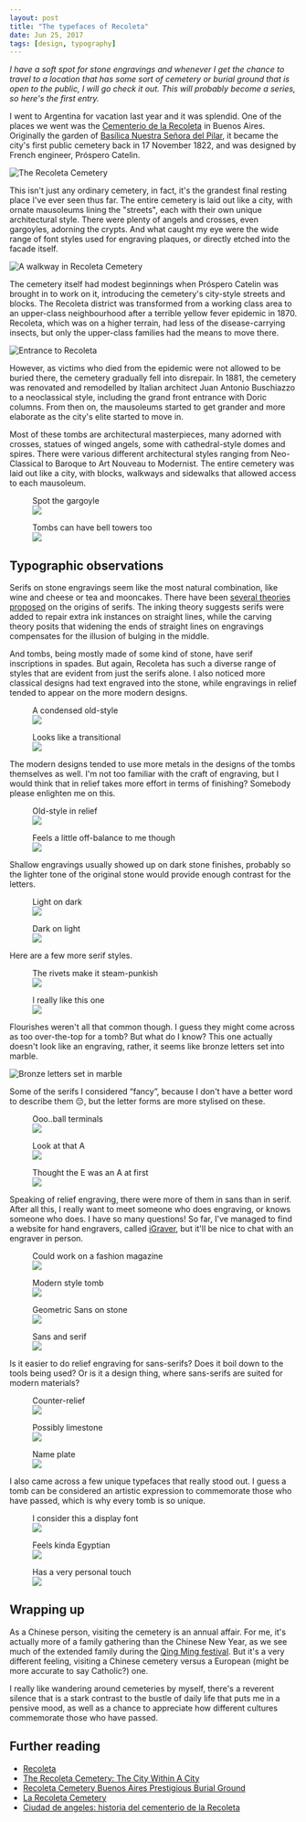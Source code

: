 ```yaml
---
layout: post
title: "The typefaces of Recoleta"
date: Jun 25, 2017
tags: [design, typography]
---
```

*I have a soft spot for stone engravings and whenever I get the chance to travel to a location that has some sort of cemetery or burial ground that is open to the public, I will go check it out. This will probably become a series, so here's the first entry.*

I went to Argentina for vacation last year and it was splendid. One of the places we went was the [Cementerio de la Recoleta](https://turismo.buenosaires.gob.ar/en/otros-establecimientos/recoleta-cemetery) in Buenos Aires. Originally the garden of [Basílica Nuestra Señora del Pilar](http://www.basilicadelpilar.org.ar/), it became the city's first public cemetery back in 17 November 1822, and was designed by French engineer, Próspero Catelin.

<img srcset="{{ site.url }}/assets/images/posts/argentina/recoleta-480.jpg 480w, {{ site.url }}/assets/images/posts/argentina/recoleta-640.jpg 640w, {{ site.url }}/assets/images/posts/argentina/recoleta-960.jpg 960w, {{ site.url }}/assets/images/posts/argentina/recoleta-1280.jpg 1280w" sizes="(max-width: 400px) 100vw, (max-width: 960px) 75vw, 640px" src="{{ site.url }}/assets/images/posts/argentina/recoleta-640.jpg" alt="The Recoleta Cemetery" />

This isn't just any ordinary cemetery, in fact, it's the grandest final resting place I've ever seen thus far. The entire cemetery is laid out like a city, with ornate mausoleums lining the "streets", each with their own unique architectural style. There were plenty of angels and crosses, even gargoyles, adorning the crypts. And what caught my eye were the wide range of font styles used for engraving plaques, or directly etched into the facade itself.

<img srcset="{{ site.url }}/assets/images/posts/argentina/tombs-480.jpg 480w, {{ site.url }}/assets/images/posts/argentina/tombs-640.jpg 640w, {{ site.url }}/assets/images/posts/argentina/tombs-960.jpg 960w, {{ site.url }}/assets/images/posts/argentina/tombs-1280.jpg 1280w" sizes="(max-width: 400px) 100vw, (max-width: 960px) 75vw, 640px" src="{{ site.url }}/assets/images/posts/argentina/tombs-640.jpg" alt="A walkway in Recoleta Cemetery" />

The cemetery itself had modest beginnings when Próspero Catelin was brought in to work on it, introducing the cemetery's city-style streets and blocks. The Recoleta district was transformed from a working class area to an upper-class neighbourhood after a terrible yellow fever epidemic in 1870. Recoleta, which was on a higher terrain, had less of the disease-carrying insects, but only the upper-class families had the means to move there.

<img srcset="{{ site.url }}/assets/images/posts/argentina/entrance-480.jpg 480w, {{ site.url }}/assets/images/posts/argentina/entrance-640.jpg 640w, {{ site.url }}/assets/images/posts/argentina/entrance-960.jpg 960w, {{ site.url }}/assets/images/posts/argentina/entrance-1280.jpg 1280w" sizes="(max-width: 400px) 100vw, (max-width: 960px) 75vw, 640px" src="{{ site.url }}/assets/images/posts/argentina/entrance-640.jpg" alt="Entrance to Recoleta" />

However, as victims who died from the epidemic were not allowed to be buried there, the cemetery gradually fell into disrepair. In 1881, the cemetery was renovated and remodelled by Italian architect Juan Antonio Buschiazzo to a neoclassical style, including the grand front entrance with Doric columns. From then on, the mausoleums started to get grander and more elaborate as the city's elite started to move in.

Most of these tombs are architectural masterpieces, many adorned with crosses, statues of winged angels, some with cathedral-style domes and spires. There were various different architectural styles ranging from Neo-Classical to Baroque to Art Nouveau to Modernist. The entire cemetery was laid out like a city, with blocks, walkways and sidewalks that allowed access to each mausoleum.

<div class="figure-wrapper">
    <figure class="multiple">
        <figcaption>Spot the gargoyle</figcaption>
        <img src="{{ site.url }}/assets/images/posts/argentina/tomb1.jpg" srcset="{{ site.url }}/assets/images/posts/argentina/tomb1@2x.jpg 2x" />
    </figure>
    <figure class="multiple">
        <figcaption>Tombs can have bell towers too</figcaption>
        <img src="{{ site.url }}/assets/images/posts/argentina/tomb2.jpg" srcset="{{ site.url }}/assets/images/posts/argentina/tomb2@2x.jpg 2x" />
    </figure>
</div>

## Typographic observations

Serifs on stone engravings seem like the most natural combination, like wine and cheese or tea and mooncakes. There have been [several theories proposed](https://books.google.com.sg/books?id=oHNtDQAAQBAJ&pg=PA24&lpg=PA24&dq=origin+of+serifs&source=bl&ots=kDt23rt6Ds&sig=GLNSxFg6qX8wvnfH3I7y4am_44Y&hl=en&sa=X&ved=0ahUKEwi176_D6NLUAhXEso8KHSIMAJw4ChDoAQg8MAc#v=onepage&q=origin%20of%20serifs&f=false) on the origins of serifs. The inking theory suggests serifs were added to repair extra ink instances on straight lines, while the carving theory posits that widening the ends of straight lines on engravings compensates for the illusion of bulging in the middle.

And tombs, being mostly made of some kind of stone, have serif inscriptions in spades. But again, Recoleta has such a diverse range of styles that are evident from just the serifs alone. I also noticed more classical designs had text engraved into the stone, while engravings in relief tended to appear on the more modern designs.

<div class="figure-wrapper">
    <figure class="multiple">
        <figcaption>A condensed old-style</figcaption>
        <img src="{{ site.url }}/assets/images/posts/argentina/old-school.jpg" srcset="{{ site.url }}/assets/images/posts/argentina/old-school@2x.jpg 2x" />
    </figure>
    <figure class="multiple">
        <figcaption>Looks like a transitional</figcaption>
        <img src="{{ site.url }}/assets/images/posts/argentina/old-school2.jpg" srcset="{{ site.url }}/assets/images/posts/argentina/old-school2@2x.jpg 2x" />
    </figure>
</div>

The modern designs tended to use more metals in the designs of the tombs themselves as well. I'm not too familiar with the craft of engraving, but I would think that in relief takes more effort in terms of finishing? Somebody please enlighten me on this.

<div class="figure-wrapper">
    <figure class="multiple">
        <figcaption>Old-style in relief</figcaption>
        <img src="{{ site.url }}/assets/images/posts/argentina/modern2.jpg" srcset="{{ site.url }}/assets/images/posts/argentina/modern2@2x.jpg 2x" />
    </figure>
    <figure class="multiple">
        <figcaption>Feels a little off-balance to me though</figcaption>
        <img src="{{ site.url }}/assets/images/posts/argentina/modern.jpg" srcset="{{ site.url }}/assets/images/posts/argentina/modern@2x.jpg 2x" />
    </figure>
</div>

Shallow engravings usually showed up on dark stone finishes, probably so the lighter tone of the original stone would provide enough contrast for the letters.

<div class="figure-wrapper">
    <figure class="multiple">
        <figcaption>Light on dark</figcaption>
        <img src="{{ site.url }}/assets/images/posts/argentina/shallow2.jpg" srcset="{{ site.url }}/assets/images/posts/argentina/shallow2@2x.jpg 2x" />
    </figure>
    <figure class="multiple">
        <figcaption>Dark on light</figcaption>
        <img src="{{ site.url }}/assets/images/posts/argentina/shallow.jpg" srcset="{{ site.url }}/assets/images/posts/argentina/shallow@2x.jpg 2x" />
    </figure>
</div>

Here are a few more serif styles.

<div class="figure-wrapper">
    <figure class="multiple">
        <figcaption>The rivets make it steam-punkish</figcaption>
        <img src="{{ site.url }}/assets/images/posts/argentina/random.jpg" />
    </figure>
    <figure class="multiple">
        <figcaption>I really like this one</figcaption>
        <img src="{{ site.url }}/assets/images/posts/argentina/random2.jpg" srcset="{{ site.url }}/assets/images/posts/argentina/random2@2x.jpg 2x" />
    </figure>
</div>

Flourishes weren't all that common though. I guess they might come across as too over-the-top for a tomb? But what do I know? This one actually doesn't look like an engraving, rather, it seems like bronze letters set into marble.

<img src="{{ site.url }}/assets/images/posts/argentina/flourish.jpg" alt="Bronze letters set in marble" />

Some of the serifs I considered “fancy”, because I don't have a better word to describe them <span class="emoji" role="img" tabindex="0" aria-label="pensive face">&#x1F614;</span>, but the letter forms are more stylised on these.

<div class="figure-wrapper">
    <figure class="multiple">
        <figcaption>Ooo..ball terminals</figcaption>
        <img src="{{ site.url }}/assets/images/posts/argentina/fancy2.jpg" srcset="{{ site.url }}/assets/images/posts/argentina/fancy2@2x.jpg 2x" />
    </figure>
    <figure class="multiple">
        <figcaption>Look at that A</figcaption>
        <img src="{{ site.url }}/assets/images/posts/argentina/fancy3.jpg" srcset="{{ site.url }}/assets/images/posts/argentina/fancy3@2x.jpg 2x" />
    </figure>
</div>

<figure>
    <figcaption>Thought the E was an A at first</figcaption>
    <img src="{{ site.url }}/assets/images/posts/argentina/fancy.jpg" />
</figure>

Speaking of relief engraving, there were more of them in sans than in serif. After all this, I really want to meet someone who does engraving, or knows someone who does. I have so many questions! So far, I've managed to find a website for hand engravers, called [iGraver](http://www.igraver.com/), but it'll be nice to chat with an engraver in person.

<div class="figure-wrapper">
    <figure class="multiple">
        <figcaption>Could work on a fashion magazine</figcaption>
        <img src="{{ site.url }}/assets/images/posts/argentina/classy.jpg" srcset="{{ site.url }}/assets/images/posts/argentina/classy@2x.jpg 2x" />
    </figure>
    <figure class="multiple">
        <figcaption>Modern style tomb</figcaption>
        <img src="{{ site.url }}/assets/images/posts/argentina/classy2.jpg" srcset="{{ site.url }}/assets/images/posts/argentina/classy2@2x.jpg 2x" />
    </figure>
</div>

<div class="figure-wrapper">
    <figure class="multiple">
        <figcaption>Geometric Sans on stone</figcaption>
        <img src="{{ site.url }}/assets/images/posts/argentina/framed.jpg" srcset="{{ site.url }}/assets/images/posts/argentina/framed@2x.jpg 2x" />
    </figure>
    <figure class="multiple">
        <figcaption>Sans and serif</figcaption>
        <img src="{{ site.url }}/assets/images/posts/argentina/framed2.jpg" srcset="{{ site.url }}/assets/images/posts/argentina/framed2@2x.jpg 2x" />
    </figure>
</div>

Is it easier to do relief engraving for sans-serifs? Does it boil down to the tools being used? Or is it a design thing, where sans-serifs are suited for modern materials?

<div class="figure-wrapper">
    <figure class="multiple">
        <figcaption>Counter-relief</figcaption>
        <img src="{{ site.url }}/assets/images/posts/argentina/insetsans.jpg" srcset="{{ site.url }}/assets/images/posts/argentina/insetsans@2x.jpg 2x" />
    </figure>
    <figure class="multiple">
        <figcaption>Possibly limestone</figcaption>
        <img src="{{ site.url }}/assets/images/posts/argentina/stone.jpg" srcset="{{ site.url }}/assets/images/posts/argentina/stone@2x.jpg 2x" />
    </figure>
    <figure class="multiple">
        <figcaption>Name plate</figcaption>
        <img src="{{ site.url }}/assets/images/posts/argentina/plated.jpg" srcset="{{ site.url }}/assets/images/posts/argentina/plated@2x.jpg 2x" />
    </figure>
</div>

I also came across a few unique typefaces that really stood out. I guess a tomb can be considered an artistic expression to commemorate those who have passed, which is why every tomb is so unique.

<div class="figure-wrapper">
    <figure class="multiple">
        <figcaption>I consider this a display font</figcaption>
        <img src="{{ site.url }}/assets/images/posts/argentina/egyptian.jpg" srcset="{{ site.url }}/assets/images/posts/argentina/egyptian@2x.jpg 2x" />
    </figure>
    <figure class="multiple">
        <figcaption>Feels kinda Egyptian</figcaption>
        <img src="{{ site.url }}/assets/images/posts/argentina/egyptian2.jpg" srcset="{{ site.url }}/assets/images/posts/argentina/egyptian2@2x.jpg 2x" />
    </figure>
</div>

<figure>
    <figcaption>Has a very personal touch</figcaption>
    <img src="{{ site.url }}/assets/images/posts/argentina/handwritten.jpg" srcset="{{ site.url }}/assets/images/posts/argentina/handwritten@2x.jpg 2x" />
</figure>

## Wrapping up

As a Chinese person, visiting the cemetery is an annual affair. For me, it's actually more of a family gathering than the Chinese New Year, as we see much of the extended family during the [Qing Ming festival](http://penangmonthly.com/article.aspx?pageid=4121&name=qing_ming_paying_respects_renewing_ties). But it's a very different feeling, visiting a Chinese cemetery versus a European (might be more accurate to say Catholic?) one. 

I really like wandering around cemeteries by myself, there's a reverent silence that is a stark contrast to the bustle of daily life that puts me in a pensive mood, as well as a chance to appreciate how different cultures commemorate those who have passed.

## Further reading

<ul>
  <li class="no-margin"><a href="http://www.buenosaires.gob.ar/laciudad/barrios/recoleta">Recoleta</a></li>
  <li class="no-margin"><a href="https://web.archive.org/web/20180930153855/https://mysendoff.com/2012/10/the-recoleta-cemetery-the-city-within-a-city/">The Recoleta Cemetery: The City Within A City</a></li>
  <li class="no-margin"><a href="http://wander-argentina.com/recoleta-cemetery/">Recoleta Cemetery Buenos Aires Prestigious Burial Ground</a></li>
  <li class="no-margin"><a href="http://u-in-u.com/art-destinations/argentina/buenos-aires/more-places/cementerio-recoleta/">La Recoleta Cemetery</a></li>
  <li><a href="http://www.worldcat.org/title/ciudad-de-angeles-historia-del-cementerio-de-la-recoleta/oclc/49411769">Ciudad de angeles: historia del cementerio de la Recoleta</a></li>
</ul>

